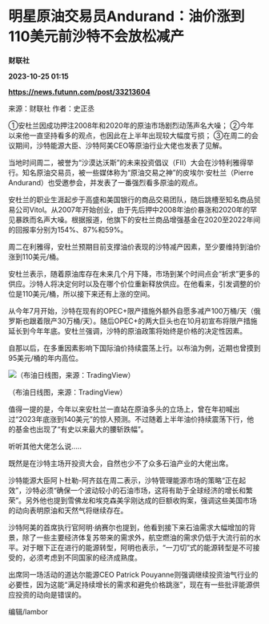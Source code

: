 # 明星原油交易员Andurand：油价涨到110美元前沙特不会放松减产
**财联社**

**2023-10-25 01:15**

**https://news.futunn.com/post/33213604**

来源：财联社 作者：史正丞

①安杜兰因成功押注2008年和2020年的原油市场剧烈动荡声名大噪； ②今年以来他一直坚持看多的观点，也因此在上半年出现较大幅度亏损； ③在周二的会议期间，沙特能源大臣、沙特阿美CEO等原油行业大佬也发表了见解。

当地时间周二，被誉为“沙漠达沃斯”的未来投资倡议（FII）大会在沙特利雅得举行。知名原油交易员，被一些媒体称为“原油交易之神”的皮埃尔·安杜兰（Pierre Andurand）也受邀参会，并发表了一番强烈看多原油的观点。

安杜兰的职业生涯起步于高盛和美国银行的商品交易团队，随后跳槽至知名商品贸易公司Vitol。从2007年开始创业，由于先后押中2008年油价暴涨和2020年的罕见暴跌而名声大噪。根据报道，他旗下的安杜兰商品增强基金在2020至2022年间的回报率分别为154%、87%和59%。

周二在利雅得，安杜兰预期目前支撑油价表现的沙特减产因素，至少要维持到油价涨到110美元/桶。

安杜兰表示，随着原油库存在未来几个月下降，市场到某个时间点会“祈求”更多的供应。沙特人将决定何时以及在哪个价位重新释放供应。在他看来，引发调整的价位是110美元/桶，所以接下来还有上涨的空间。

从今年7月开始，沙特在现有的OPEC+限产措施外额外自愿多减产100万桶/天（俄罗斯也跟着限产30万桶/天）。随后OPEC+的两大巨头也在10月初宣布将限产措施延长到今年年底。安杜兰强调，沙特的原油政策将始终是价格的决定性因素。

自那以后，在多重因素影响下国际油价持续震荡上行。以布油为例，近期也曾摸到95美元/桶的年内高位。

![（布油日线图，来源：TradingView）](https://postimg.futunn.com/16981925694685855612691.png)

（布油日线图，来源：TradingView）

值得一提的是，今年以来安杜兰一直站在原油多头的立场上，曾在年初喊出过“2023年底涨到140美元”的惊人预测。不过随着上半年油价持续震荡下行，他的基金也出现了“有史以来最大的腰斩跌幅”。

听听其他大佬怎么说.....

既然是在沙特主场开投资大会，自然也少不了众多石油产业的大佬出席。

沙特能源大臣阿卜杜勒-阿齐兹在周二表示，沙特管理能源市场的策略“正在起效”，沙特必须“确保一个波动较小的石油市场，这将有助于全球经济的增长和繁荣”。另外他也提到雪佛龙和埃克森美孚刚达成的巨额收购案，强调这些美国市场的动向表明原油和天然气将继续存在。

沙特阿美的首席执行官阿明·纳赛尔也提到，他看到接下来石油需求大幅增加的背景，除了一些主要经济体复苏带来的需求外，航空燃油的需求仍低于大流行前的水平。对于眼下正在进行的能源转型，阿明也表示，“一刀切”式的能源转型是不可接受的，必须考虑到不同国家的经济成熟度。

出席同一场活动的道达尔能源CEO Patrick Pouyanne则强调继续投资油气行业的必要性，因为这能“满足持续增长的需求和避免价格跳涨”，现在有一些批评能源供应投资的动向是错误的。

编辑/lambor